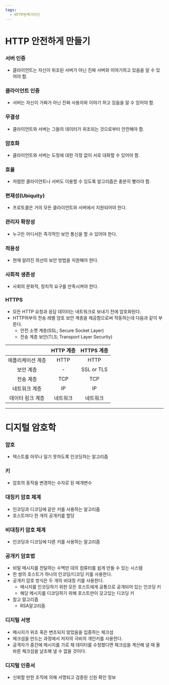 ```yaml
---
tags:
  - HTTP완벽가이드
---
```

# HTTP 안전하게 만들기
### 서버 인증
* 클라이언트는 자신이 위조된 서버가 아닌 진짜 서버와 이야기하고 있음을 알 수 있어야 함.
### 클라이언트 인증
* 서버는 자신이 가짜가 아닌 진짜 사용자와 이야기 하고 있음을 알 수 있어야 함.
### 무결성
* 클라이언트와 서버는 그들의 데이터가 위조되는 것으로부터 안전해야 함.
### 암호화
* 클라이언트와 서버는 도청에 대한 걱정 없이 서로 대화할 수 있어야 함.
### 효율
* 저렴한 클라이언트나 서버도 이용할 수 있도록 알고리즘은 충분히 빨라야 함.
### 편재성(Ubiquity)
* 프로토콜은 거의 모든 클라이언트와 서버에서 지원되어야 한다.
### 관리자 확장성
* 누구든 어디서든 즉각적인 보안 통신을 할 수 있어야 한다.
### 적응성
* 현재 알려진 최선의 보안 방법을 지원해야 한다.
### 사회적 생존성
* 사회의 문화적, 정치적 요구를 만족시켜야 한다.

### HTTPS
* 모든 HTTP 요청과 응답 데이터는 네트워크로 보내기 전에 암호화된다.
* HTTP하부의 전송 레벨 암호 보안 계층을 제공함으로써 작동하는데 다음과 같이 부른다.
	* 안전 소켓 계층(SSL; Secure Socket Layer)
	* 전송 계층 보안(TLS; Transport Layer Security)

|           | HTTP 계층 |  HTTPS 계층  |
| :-------: | :-----: | :--------: |
| 애플리케이션 계층 |  HTTP   |    HTTP    |
|   보안 계층   |    -    | SSL or TLS |
|   전송 계층   |   TCP   |    TCP     |
|  네트워크 계층  |   IP    |     IP     |
| 데이터 링크 계층 |  네트워크   |    네트워크    |

---
# 디지털 암호학
### 암호
* 텍스트를 아무나 일기 못하도록 인코딩하는 알고리즘
### 키
* 암호의 동작을 변경하는 수자로 된 매개변수
### 대칭키 암호 체계
* 인코딩과 디코딩에 같은 키를 사용하는 알고리즘
* 호스트마다 한 개의 공개키를 할당
### 비대칭키 암호 체계
* 인코딩과 디코딩에 다른 키를 사용하는 알고리즘
### 공개키 암호법
* 비밀 메시지를 전달하는 수백만 대의 컴류터를 쉽게 만들 수 있는 시스템
* 한 쌍의 호스트가 하나의 인코딩/디코딩 키를 사용한다.
* 공개키 암호 방식은 두 개의 비대칭 키를 사용한다.
	* 메시지를 인코딩하기 위한 모든 호스트에게 공통으로 공개되어 있는 인코딩 키
	* 해당 메시지를 디코딩하기 위해 호스트만이 갖고있는 디코딩 키
* 참고 알고리즘
	* RSA알고리즘
### 디지털 서명
* 메시지가 위조 혹은 변조되지 않았음을 입증하는 체크섬
* 체크섬을 만드는 과정에서 저자의 극비의 개인키를 사용한다.
* 공격자가 중간에 메시지를 가로 채 데이터를 수정했다면 체크섬을 계산해 낼 때 올바른 체크섬을 날조해 낼 수 없을 것이다.
### 디지털 인증서
* 신뢰할 만한 조직에 의해 서명되고 검증된 신원 확인 정보

